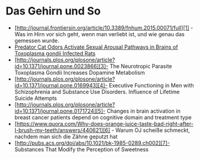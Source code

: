 
# Das Gehirn und So

*  [http://journal.frontiersin.org/article/10.3389/fnhum.2015.00071/full][1] - Was im Hirn vor sich geht, wenn man verliebt ist, und wie genau das gemessen wurde.
* [Predator Cat Odors Activate Sexual Arousal Pathways in Brains of Toxoplasma gondii Infected Rats][2]
* [http://journals.plos.org/plosone/article?id=10.1371/journal.pone.0023866][3]- The Neurotropic Parasite Toxoplasma Gondii Increases Dopamine Metabolism
* [http://journals.plos.org/plosone/article?id=10.1371/journal.pone.0169943][4]- Executive Functioning in Men with Schizophrenia and Substance Use Disorders. Influence of Lifetime Suicide Attempts
* [http://journals.plos.org/plosone/article?id=10.1371/journal.pone.0171724][5]- Changes in brain activation in breast cancer patients depend on cognitive domain and treatment type
*  [https://www.quora.com/Why-does-orange-juice-taste-bad-right-after-I-brush-my-teeth/answers/440621][6] - Warum OJ scheiße schmeckt, nachdem man sich die Zähne geputzt hat
* [http://pubs.acs.org/doi/abs/10.1021/bk-1985-0289.ch002][7]- Substances That Modify the Perception of Sweetness




[1]:	http://journal.frontiersin.org/article/10.3389/fnhum.2015.00071/full
[2]:	http://journals.plos.org/plosone/article?id=10.1371/journal.pone.0023277 "Predator Cat Odors Activate Sexual Arousal Pathways in Brains of Toxoplasma gondii Infected Rats"
[3]:	http://journals.plos.org/plosone/article?id=10.1371/journal.pone.0023866
[4]:	http://journals.plos.org/plosone/article?id=10.1371/journal.pone.0169943
[5]:	http://journals.plos.org/plosone/article?id=10.1371/journal.pone.0171724
[6]:	https://www.quora.com/Why-does-orange-juice-taste-bad-right-after-I-brush-my-teeth/answers/440621
[7]:	http://pubs.acs.org/doi/abs/10.1021/bk-1985-0289.ch002 "Substances That Modify the Perception of Sweetness"